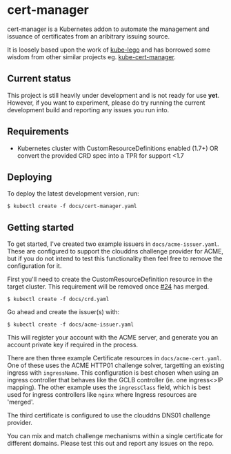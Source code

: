 # cert-manager

cert-manager is a Kubernetes addon to automate the management and issuance of
certificates from an aribitrary issuing source.

It is loosely based upon the work of [kube-lego](https://github.com/jetstack/kube-lego)
and has borrowed some wisdom from other similar projects eg.
[kube-cert-manager](https://github.com/PalmStoneGames/kube-cert-manager).

## Current status

This project is still heavily under development and is not ready for use
**yet**. However, if you want to experiment, please do try running the current
development build and reporting any issues you run into.

## Requirements

* Kubernetes cluster with CustomResourceDefinitions enabled (1.7+) OR convert the provided CRD spec into a TPR for support <1.7

## Deploying

To deploy the latest development version, run:

```
$ kubectl create -f docs/cert-manager.yaml
```

## Getting started

To get started, I've created two example issuers in `docs/acme-issuer.yaml`.
These are configured to support the clouddns challenge provider for ACME, but
if you do not intend to test this functionality then feel free to remove the
configuration for it.

First you'll need to create the CustomResourceDefinition resource in the target
cluster. This requirement will be removed once [#24](https://github.com/jetstack-experimental/cert-manager/issues/24)
has merged.

```
$ kubectl create -f docs/crd.yaml
```

Go ahead and create the issuer(s) with:

```
$ kubectl create -f docs/acme-issuer.yaml
```

This will register your account with the ACME server, and generate you an
account private key if required in the process.

There are then three example Certificate resources in `docs/acme-cert.yaml`.
One of these uses the ACME HTTP01 challenge solver, targetting an existing
ingress with `ingressName`. This configuration is best chosen when using an
ingress controller that behaves like the GCLB controller (ie. one ingress<>IP
mapping). The other example uses the `ingressClass` field, which is best used
for ingress controllers like `nginx` where Ingress resources are 'merged'.

The third certificate is configured to use the clouddns DNS01 challenge
provider.

You can mix and match challenge mechanisms within a single certificate for
different domains. Please test this out and report any issues on the repo.
